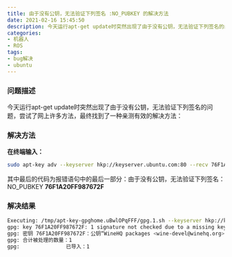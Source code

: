 ```yaml
---
title: 由于没有公钥，无法验证下列签名 :NO_PUBKEY 的解决方法
date: 2021-02-16 15:45:50
description: 今天运行apt-get update时突然出现了由于没有公钥，无法验证下列签名的问题，尝试了网上许多方法，最终找到了一种亲测有效的解决方法。在终端输入...
categories:
- 机器人
- ROS
tags:
- bug解决
- ubuntu
---
```


### 问题描述
今天运行apt-get update时突然出现了由于没有公钥，无法验证下列签名的问题，尝试了网上许多方法，最终找到了一种亲测有效的解决方法：
### 解决方法
**在终端输入：**
```bash
sudo apt-key adv --keyserver hkp://keyserver.ubuntu.com:80 --recv 76F1A20FF987672F
```
其中最后的代码为报错语句中的最后一部分：由于没有公钥，无法验证下列签名： NO_PUBKEY **76F1A20FF987672F**
### 解决结果
```bash
Executing: /tmp/apt-key-gpghome.uBwlOPqFFF/gpg.1.sh --keyserver hkp://keyserver.ubuntu.com:80 --recv 76F1A20FF987672F
gpg: key 76F1A20FF987672F: 1 signature not checked due to a missing key
gpg: 密钥 76F1A20FF987672F：公钥“WineHQ packages <wine-devel@winehq.org>”已导入
gpg: 合计被处理的数量：1
gpg:               已导入：1
```